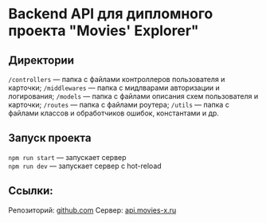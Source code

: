 # Backend API для дипломного проекта "Movies' Explorer"

## Директории

`/controllers` — папка с файлами контроллеров пользователя и карточки;
`/middlewares` — папка с мидлварами авторизации и логирования;
`/models` — папка с файлами описания схем пользователя и карточки;
`/routes` — папка с файлами роутера;
`/utils` — папка с файлами классов и обработчиков ошибок, константами и др.

## Запуск проекта

`npm run start` — запускает сервер   
`npm run dev` — запускает сервер с hot-reload

## Ссылки:

Репозиторий: [github.com](https://github.com/vkrasnova/movies-explorer-api)
Сервер: [api.movies-x.ru](https://api.movies-x.ru)
